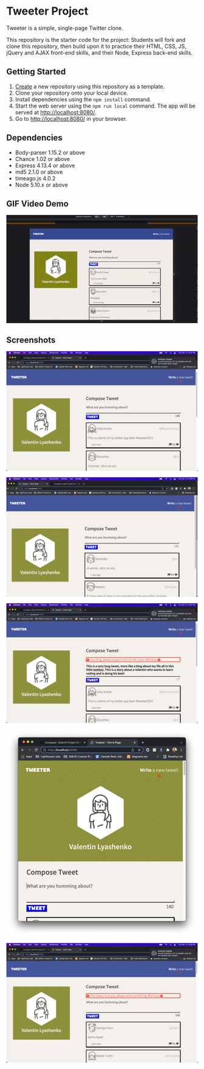 # Tweeter Project

Tweeter is a simple, single-page Twitter clone.

This repository is the starter code for the project: Students will fork and clone this repository, then build upon it to practice their HTML, CSS, JS, jQuery and AJAX front-end skills, and their Node, Express back-end skills.

## Getting Started

1. [Create](https://docs.github.com/en/repositories/creating-and-managing-repositories/creating-a-repository-from-a-template) a new repository using this repository as a template.
2. Clone your repository onto your local device.
3. Install dependencies using the `npm install` command.
3. Start the web server using the `npm run local` command. The app will be served at <http://localhost:8080/>.
4. Go to <http://localhost:8080/> in your browser.

## Dependencies

- Body-parser 1.15.2 or above
- Chance 1.02 or above
- Express 4.13.4 or above
- md5 2.1.0 or above
- timeago.js 4.0.2
- Node 5.10.x or above

## GIF Video Demo 

!["Video DEMO of tweeter app"](https://github.com/valik94/tweeterV2/blob/master/docs/TweeterDemo.gif)

## Screenshots

!["Screenshot of Demo tweet"](https://github.com/valik94/tweeterV2/blob/master/docs/DemoTweet.png)

!["Screenshot of Landing Page"](https://github.com/valik94/tweeterV2/blob/master/docs/LandingPage.png)

!["Screenshot of Long (over 140chars) error message"](https://github.com/valik94/tweeterV2/blob/master/docs/LongErrorMessage.png)

!["Screenshot of Mobile view design"](https://github.com/valik94/tweeterV2/blob/master/docs/MobileView.png)

!["Screenshot of Short (0 chars) error message"](https://github.com/valik94/tweeterV2/blob/master/docs/ShortErrorMessage.png?raw=true)

